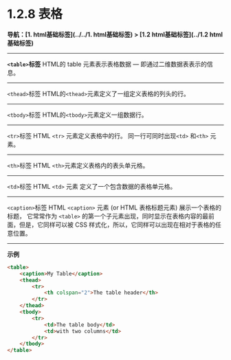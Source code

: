 # 1.2.8 表格

**导航：[1. html基础标签](../../1. html基础标签) > [1.2 html基础标签](../1.2 html基础标签)**

---

**`<table>`标签**
HTML的 table 元素表示表格数据 — 即通过二维数据表表示的信息。

---

`<thead>`标签
HTML的`<thead>`元素定义了一组定义表格的列头的行。

---

`<tbody>`标签
HTML的`<tbody>`元素定义一组数据行。

---

`<tr>`标签
HTML `<tr>` 元素定义表格中的行。 同一行可同时出现`<td>` 和`<th>` 元素。

---

`<th>`标签
HTML `<th>`元素定义表格内的表头单元格。

---

`<td>`标签
HTML `<td>` 元素 定义了一个包含数据的表格单元格。

---

`<caption>`标签
HTML `<caption>` 元素 (or HTML 表格标题元素) 展示一个表格的标题， 它常常作为 `<table>` 的第一个子元素出现，同时显示在表格内容的最前面，但是，它同样可以被 CSS 样式化，所以，它同样可以出现在相对于表格的任意位置。

---

**示例**

```html
<table>
    <caption>My Table</caption>
    <thead>
        <tr>
            <th colspan="2">The table header</th>
        </tr>
    </thead>
    <tbody>
        <tr>
            <td>The table body</td>
            <td>with two columns</td>
        </tr>
    </tbody>
</table>
```


